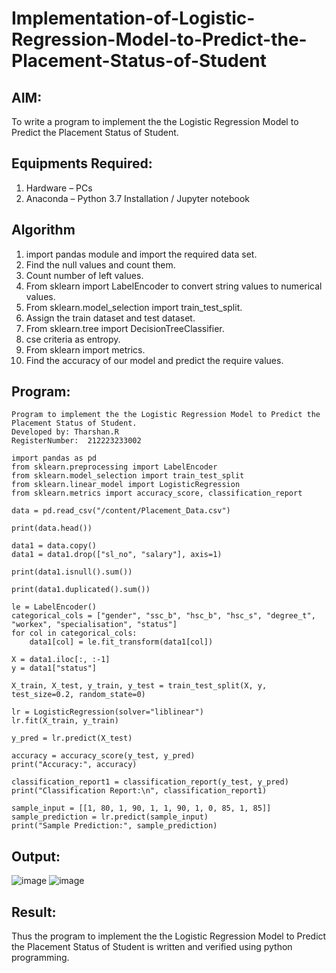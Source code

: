 # Implementation-of-Logistic-Regression-Model-to-Predict-the-Placement-Status-of-Student

## AIM:
To write a program to implement the the Logistic Regression Model to Predict the Placement Status of Student.

## Equipments Required:
1. Hardware – PCs
2. Anaconda – Python 3.7 Installation / Jupyter notebook

## Algorithm
1. import pandas module and import the required data set.
2. Find the null values and count them.
3. Count number of left values.
4. From sklearn import LabelEncoder to convert string values to numerical values.
5. From sklearn.model_selection import train_test_split.
6. Assign the train dataset and test dataset.
7. From sklearn.tree import DecisionTreeClassifier.
8. cse criteria as entropy.
9. From sklearn import metrics.
10. Find the accuracy of our model and predict the require values.
 

## Program:
```/*
Program to implement the the Logistic Regression Model to Predict the Placement Status of Student.
Developed by: Tharshan.R
RegisterNumber:  212223233002
```
```
import pandas as pd
from sklearn.preprocessing import LabelEncoder
from sklearn.model_selection import train_test_split
from sklearn.linear_model import LogisticRegression
from sklearn.metrics import accuracy_score, classification_report

data = pd.read_csv("/content/Placement_Data.csv")

print(data.head())

data1 = data.copy()
data1 = data1.drop(["sl_no", "salary"], axis=1)

print(data1.isnull().sum())

print(data1.duplicated().sum())

le = LabelEncoder()
categorical_cols = ["gender", "ssc_b", "hsc_b", "hsc_s", "degree_t", "workex", "specialisation", "status"]
for col in categorical_cols:
    data1[col] = le.fit_transform(data1[col])

X = data1.iloc[:, :-1]
y = data1["status"]

X_train, X_test, y_train, y_test = train_test_split(X, y, test_size=0.2, random_state=0)

lr = LogisticRegression(solver="liblinear")
lr.fit(X_train, y_train)

y_pred = lr.predict(X_test)

accuracy = accuracy_score(y_test, y_pred)
print("Accuracy:", accuracy)

classification_report1 = classification_report(y_test, y_pred)
print("Classification Report:\n", classification_report1)

sample_input = [[1, 80, 1, 90, 1, 1, 90, 1, 0, 85, 1, 85]]
sample_prediction = lr.predict(sample_input)
print("Sample Prediction:", sample_prediction)

```

## Output:
![image](https://github.com/user-attachments/assets/24e06126-ffb3-4ca4-b0ce-2daaf0990d3f)
![image](https://github.com/user-attachments/assets/d68d05c8-64d7-4c35-88c6-2b1dc768671c)


## Result:
Thus the program to implement the the Logistic Regression Model to Predict the Placement Status of Student is written and verified using python programming.
